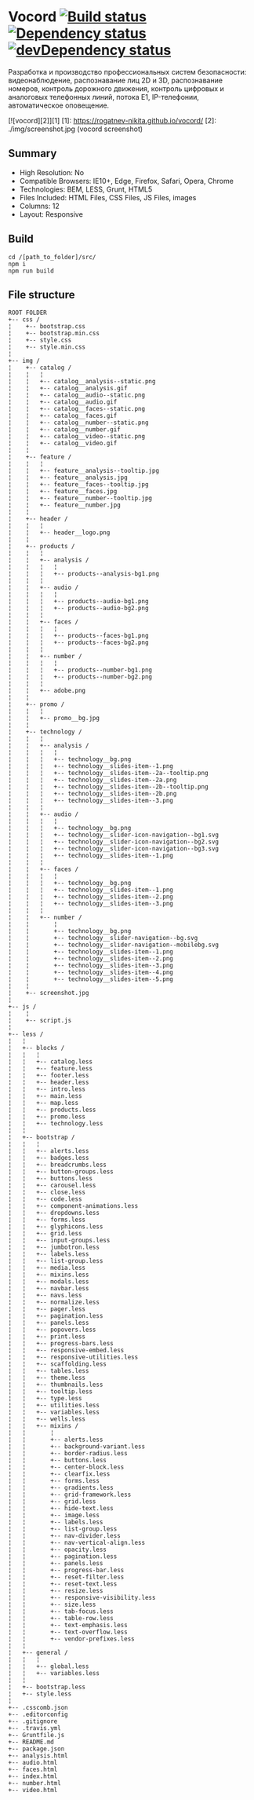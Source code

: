 # Vocord [![Build status][travis-image]][travis-url] [![Dependency status][dependency-image]][dependency-url] [![devDependency status][dev-dependency-image]][dev-dependency-url]

Разработка и производство профессиональных систем безопасности: видеонаблюдение, распознавание лиц 2D и 3D, распознавание номеров, контроль дорожного движения, контроль цифровых и аналоговых телефонных линий, потока Е1, IP-телефонии, автоматическое оповещение.

[![vocord][2]][1]
  [1]: https://rogatnev-nikita.github.io/vocord/
  [2]: ./img/screenshot.jpg (vocord screenshot)

## Summary
* High Resolution: No
* Compatible Browsers: IE10+, Edge, Firefox, Safari, Opera, Chrome
* Technologies: BEM, LESS, Grunt, HTML5
* Files Included: HTML Files, CSS Files, JS Files, images
* Columns: 12
* Layout: Responsive

## Build
    cd /[path_to_folder]/src/
    npm i  
    npm run build

## File structure
    ROOT FOLDER
    +-- css /
    ¦    +-- bootstrap.css
    ¦    +-- bootstrap.min.css
    ¦    +-- style.css
    ¦    +-- style.min.css
    ¦
    +-- img /
    ¦    +-- catalog /
    ¦    ¦   ¦
    ¦    ¦   +-- catalog__analysis--static.png
    ¦    ¦   +-- catalog__analysis.gif
    ¦    ¦   +-- catalog__audio--static.png
    ¦    ¦   +-- catalog__audio.gif
    ¦    ¦   +-- catalog__faces--static.png
    ¦    ¦   +-- catalog__faces.gif
    ¦    ¦   +-- catalog__number--static.png
    ¦    ¦   +-- catalog__number.gif
    ¦    ¦   +-- catalog__video--static.png
    ¦    ¦   +-- catalog__video.gif
    ¦    ¦
    ¦    +-- feature /
    ¦    ¦   ¦
    ¦    ¦   +-- feature__analysis--tooltip.jpg
    ¦    ¦   +-- feature__analysis.jpg
    ¦    ¦   +-- feature__faces--tooltip.jpg
    ¦    ¦   +-- feature__faces.jpg
    ¦    ¦   +-- feature__number--tooltip.jpg
    ¦    ¦   +-- feature__number.jpg
    ¦    ¦
    ¦    +-- header /
    ¦    ¦   ¦
    ¦    ¦   +-- header__logo.png
    ¦    ¦
    ¦    +-- products /
    ¦    ¦   ¦
    ¦    ¦   +-- analysis /
    ¦    ¦   ¦   ¦
    ¦    ¦   ¦   +-- products--analysis-bg1.png
    ¦    ¦   ¦
    ¦    ¦   +-- audio /
    ¦    ¦   ¦   ¦
    ¦    ¦   ¦   +-- products--audio-bg1.png
    ¦    ¦   ¦   +-- products--audio-bg2.png
    ¦    ¦   ¦
    ¦    ¦   +-- faces /
    ¦    ¦   ¦   ¦
    ¦    ¦   ¦   +-- products--faces-bg1.png
    ¦    ¦   ¦   +-- products--faces-bg2.png
    ¦    ¦   ¦
    ¦    ¦   +-- number /
    ¦    ¦   ¦   ¦
    ¦    ¦   ¦   +-- products--number-bg1.png
    ¦    ¦   ¦   +-- products--number-bg2.png
    ¦    ¦   ¦
    ¦    ¦   +-- adobe.png
    ¦    ¦
    ¦    +-- promo /
    ¦    ¦   ¦
    ¦    ¦   +-- promo__bg.jpg
    ¦    ¦
    ¦    +-- technology /
    ¦    ¦   ¦
    ¦    ¦   +-- analysis /
    ¦    ¦   ¦   ¦
    ¦    ¦   ¦   +-- technology__bg.png
    ¦    ¦   ¦   +-- technology__slides-item--1.png
    ¦    ¦   ¦   +-- technology__slides-item--2a--tooltip.png
    ¦    ¦   ¦   +-- technology__slides-item--2a.png
    ¦    ¦   ¦   +-- technology__slides-item--2b--tooltip.png
    ¦    ¦   ¦   +-- technology__slides-item--2b.png
    ¦    ¦   ¦   +-- technology__slides-item--3.png
    ¦    ¦   ¦
    ¦    ¦   +-- audio /
    ¦    ¦   ¦   ¦
    ¦    ¦   ¦   +-- technology__bg.png
    ¦    ¦   ¦   +-- technology__slider-icon-navigation--bg1.svg
    ¦    ¦   ¦   +-- technology__slider-icon-navigation--bg2.svg
    ¦    ¦   ¦   +-- technology__slider-icon-navigation--bg3.svg
    ¦    ¦   ¦   +-- technology__slides-item--1.png
    ¦    ¦   ¦
    ¦    ¦   +-- faces /
    ¦    ¦   ¦   ¦
    ¦    ¦   ¦   +-- technology__bg.png
    ¦    ¦   ¦   +-- technology__slides-item--1.png
    ¦    ¦   ¦   +-- technology__slides-item--2.png
    ¦    ¦   ¦   +-- technology__slides-item--3.png
    ¦    ¦   ¦
    ¦    ¦   +-- number /
    ¦    ¦       ¦
    ¦    ¦       +-- technology__bg.png
    ¦    ¦       +-- technology__slider-navigation--bg.svg
    ¦    ¦       +-- technology__slider-navigation--mobilebg.svg
    ¦    ¦       +-- technology__slides-item--1.png
    ¦    ¦       +-- technology__slides-item--2.png
    ¦    ¦       +-- technology__slides-item--3.png
    ¦    ¦       +-- technology__slides-item--4.png
    ¦    ¦       +-- technology__slides-item--5.png
    ¦    ¦
    ¦    +-- screenshot.jpg
    ¦
    +-- js /
    ¦    ¦
    ¦    +-- script.js
    ¦
    +-- less /
    ¦   ¦  
    ¦   +-- blocks /
    ¦   ¦   ¦
    ¦   ¦   +-- catalog.less
    ¦   ¦   +-- feature.less
    ¦   ¦   +-- footer.less
    ¦   ¦   +-- header.less
    ¦   ¦   +-- intro.less
    ¦   ¦   +-- main.less
    ¦   ¦   +-- map.less
    ¦   ¦   +-- products.less
    ¦   ¦   +-- promo.less
    ¦   ¦   +-- technology.less
    ¦   ¦   
    ¦   +-- bootstrap /
    ¦   ¦   ¦
    ¦   ¦   +-- alerts.less
    ¦   ¦   +-- badges.less
    ¦   ¦   +-- breadcrumbs.less
    ¦   ¦   +-- button-groups.less
    ¦   ¦   +-- buttons.less
    ¦   ¦   +-- carousel.less
    ¦   ¦   +-- close.less
    ¦   ¦   +-- code.less
    ¦   ¦   +-- component-animations.less
    ¦   ¦   +-- dropdowns.less
    ¦   ¦   +-- forms.less
    ¦   ¦   +-- glyphicons.less
    ¦   ¦   +-- grid.less
    ¦   ¦   +-- input-groups.less
    ¦   ¦   +-- jumbotron.less
    ¦   ¦   +-- labels.less
    ¦   ¦   +-- list-group.less
    ¦   ¦   +-- media.less
    ¦   ¦   +-- mixins.less
    ¦   ¦   +-- modals.less
    ¦   ¦   +-- navbar.less
    ¦   ¦   +-- navs.less
    ¦   ¦   +-- normalize.less
    ¦   ¦   +-- pager.less
    ¦   ¦   +-- pagination.less
    ¦   ¦   +-- panels.less
    ¦   ¦   +-- popovers.less
    ¦   ¦   +-- print.less
    ¦   ¦   +-- progress-bars.less
    ¦   ¦   +-- responsive-embed.less
    ¦   ¦   +-- responsive-utilities.less
    ¦   ¦   +-- scaffolding.less
    ¦   ¦   +-- tables.less
    ¦   ¦   +-- theme.less
    ¦   ¦   +-- thumbnails.less
    ¦   ¦   +-- tooltip.less
    ¦   ¦   +-- type.less
    ¦   ¦   +-- utilities.less
    ¦   ¦   +-- variables.less
    ¦   ¦   +-- wells.less
    ¦   ¦   +-- mixins /
    ¦   ¦       ¦
    ¦   ¦       +-- alerts.less
    ¦   ¦       +-- background-variant.less
    ¦   ¦       +-- border-radius.less
    ¦   ¦       +-- buttons.less
    ¦   ¦       +-- center-block.less
    ¦   ¦       +-- clearfix.less
    ¦   ¦       +-- forms.less
    ¦   ¦       +-- gradients.less
    ¦   ¦       +-- grid-framework.less
    ¦   ¦       +-- grid.less
    ¦   ¦       +-- hide-text.less
    ¦   ¦       +-- image.less
    ¦   ¦       +-- labels.less
    ¦   ¦       +-- list-group.less
    ¦   ¦       +-- nav-divider.less
    ¦   ¦       +-- nav-vertical-align.less
    ¦   ¦       +-- opacity.less
    ¦   ¦       +-- pagination.less
    ¦   ¦       +-- panels.less
    ¦   ¦       +-- progress-bar.less
    ¦   ¦       +-- reset-filter.less
    ¦   ¦       +-- reset-text.less
    ¦   ¦       +-- resize.less
    ¦   ¦       +-- responsive-visibility.less
    ¦   ¦       +-- size.less
    ¦   ¦       +-- tab-focus.less
    ¦   ¦       +-- table-row.less
    ¦   ¦       +-- text-emphasis.less
    ¦   ¦       +-- text-overflow.less
    ¦   ¦       +-- vendor-prefixes.less
    ¦   ¦   
    ¦   +-- general /
    ¦   ¦   ¦
    ¦   ¦   +-- global.less
    ¦   ¦   +-- variables.less
    ¦   ¦
    ¦   +-- bootstrap.less
    ¦   +-- style.less
    ¦
    +-- .csscomb.json
    +-- .editorconfig
    +-- .gitignore
    +-- .travis.yml
    +-- Gruntfile.js
    +-- README.md
    +-- package.json
    +-- analysis.html
    +-- audio.html
    +-- faces.html
    +-- index.html
    +-- number.html
    +-- video.html

[travis-image]: https://travis-ci.org/rogatnev-nikita/vocord.svg?branch=master
[travis-url]: https://travis-ci.org/rogatnev-nikita/vocord

[dependency-image]: https://david-dm.org/rogatnev-nikita/vocord.svg?style=flat-square
[dependency-url]: https://david-dm.org/rogatnev-nikita/vocord

[dev-dependency-image]: https://david-dm.org/rogatnev-nikita/vocord/dev-status.svg?style=flat-square
[dev-dependency-url]: https://david-dm.org/rogatnev-nikita/vocord#info=devDependencies
